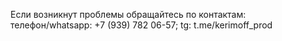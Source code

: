 Если возникнут проблемы обращайтесь по контактам:
телефон/whatsapp: +7 (939) 782 06-57;
tg: t.me/kerimoff_prod
